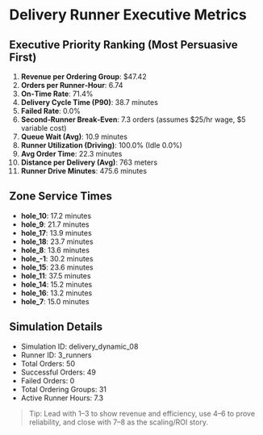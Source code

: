 # Delivery Runner Executive Metrics

## Executive Priority Ranking (Most Persuasive First)
1. **Revenue per Ordering Group**: $47.42
2. **Orders per Runner‑Hour**: 6.74
3. **On‑Time Rate**: 71.4%
4. **Delivery Cycle Time (P90)**: 38.7 minutes
5. **Failed Rate**: 0.0%
6. **Second‑Runner Break‑Even**: 7.3 orders (assumes $25/hr wage, $5 variable cost)
7. **Queue Wait (Avg)**: 10.9 minutes
8. **Runner Utilization (Driving)**: 100.0% (Idle 0.0%)
9. **Avg Order Time**: 22.3 minutes
10. **Distance per Delivery (Avg)**: 763 meters
11. **Runner Drive Minutes**: 475.6 minutes

## Zone Service Times
- **hole_10**: 17.2 minutes
- **hole_9**: 21.7 minutes
- **hole_17**: 13.9 minutes
- **hole_18**: 23.7 minutes
- **hole_8**: 13.6 minutes
- **hole_-1**: 30.2 minutes
- **hole_15**: 23.6 minutes
- **hole_11**: 37.5 minutes
- **hole_14**: 15.2 minutes
- **hole_16**: 13.2 minutes
- **hole_7**: 15.0 minutes


## Simulation Details
- Simulation ID: delivery_dynamic_08
- Runner ID: 3_runners
- Total Orders: 50
- Successful Orders: 49
- Failed Orders: 0
- Total Ordering Groups: 31
- Active Runner Hours: 7.3

> Tip: Lead with 1–3 to show revenue and efficiency, use 4–6 to prove reliability, and close with 7–8 as the scaling/ROI story.

